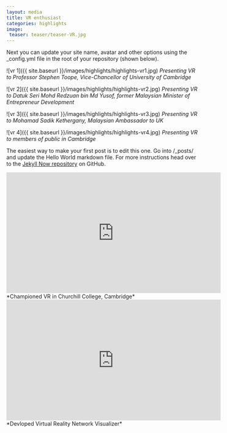 ```yaml
---
layout: media
title: VR enthusiast
categories: highlights
image:
 teaser: teaser/teaser-VR.jpg
---
```


Next you can update your site name, avatar and other options using the _config.yml file in the root of your repository (shown below).

![vr 1]({{ site.baseurl }}/images/highlights/highlights-vr1.jpg)
*Presenting VR to Professor Stephen Toope, Vice-Chancellor of University of Cambridge*

![vr 2]({{ site.baseurl }}/images/highlights/highlights-vr2.jpg)
*Presenting VR to Datuk Seri Mohd Redzuan bin Md Yusof, former Malaysian Minister of Entrepreneur Development*
  
![vr 3]({{ site.baseurl }}/images/highlights/highlights-vr3.jpg)
*Presenting VR to Mohamad Sadik Kethergany, Malaysian Ambassador to UK*
  
![vr 4]({{ site.baseurl }}/images/highlights/highlights-vr4.jpg)
*Presenting VR to members of public in Cambridge*
  
The easiest way to make your first post is to edit this one. Go into /_posts/ and update the Hello World markdown file. For more instructions head over to the [Jekyll Now repository](https://github.com/barryclark/jekyll-now) on GitHub.

<iframe width="560" height="315" src="https://www.youtube.com/embed/cb-jwQYI72c" title="YouTube video player" frameborder="0" allow="accelerometer; autoplay; clipboard-write; encrypted-media; gyroscope; picture-in-picture" allowfullscreen></iframe>
*Championed VR in Churchill College, Cambridge*

<iframe width="560" height="315" src="https://www.youtube.com/embed/yCp0aCdyA00" title="YouTube video player" frameborder="0" allow="accelerometer; autoplay; clipboard-write; encrypted-media; gyroscope; picture-in-picture" allowfullscreen></iframe>
*Devloped Virtual Reality Network Visualizer*
  